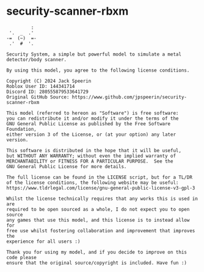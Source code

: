 # security-scanner-rbxm

     	     :
	 '.  _  .'
	-=  (~)  =-   
	 .'  #  '.
	 
	Security System, a simple but powerful model to simulate a metal detector/body scanner.
	
	By using this model, you agree to the following license conditions.
	
    Copyright (C) 2024 Jack Speerin 
	Roblox User ID: 144341714
	Discord ID: 280555879533641729
	Original GitHub Source: https://www.github.com/jpspeerin/security-scanner-rbxm

    This model (referred to hereon as "Software") is free software: 
    you can redistribute it and/or modify it under the terms of the 
    GNU General Public License as published by the Free Software Foundation, 
    either version 3 of the License, or (at your option) any later version.

    This software is distributed in the hope that it will be useful,
    but WITHOUT ANY WARRANTY; without even the implied warranty of
    MERCHANTABILITY or FITNESS FOR A PARTICULAR PURPOSE.  See the
    GNU General Public License for more details.
    
    The full license can be found in the LICENSE script, but for a TL/DR 
    of the license conditions, the following website may be useful:
    https://www.tldrlegal.com/license/gnu-general-public-license-v3-gpl-3
    
    Whilst the license technically requires that any works this is used in are
    required to be open sourced as a whole, I do not expect you to open source
    any games that use this model, and this license is to instead allow for 
    free use whilst fostering collaboration and improvement that improves the
    experience for all users :)
    
    Thank you for using my model, and if you decide to improve on this code please
    ensure that the original source/copyright is included. Have fun :)
